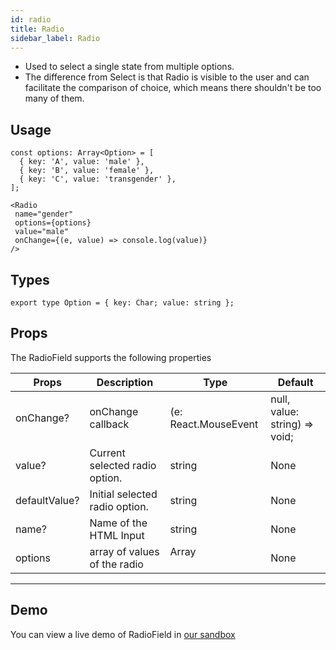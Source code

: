 ```yaml
---
id: radio
title: Radio
sidebar_label: Radio
---
```


- Used to select a single state from multiple options.
- The difference from Select is that Radio is visible to the user and can facilitate the comparison of choice, which means there shouldn't be too many of them.

## Usage

```
const options: Array<Option> = [
  { key: 'A', value: 'male' },
  { key: 'B', value: 'female' },
  { key: 'C', value: 'transgender' },
];

<Radio
 name="gender"
 options={options}
 value="male"
 onChange={(e, value) => console.log(value)}
/>
```

## Types
```
export type Option = { key: Char; value: string };
```

## Props
The RadioField supports the following properties

Props                             | Description                             | Type                                                | Default
----------------------------------|-----------------------------------------|-----------------------------------------------------|-----------
onChange?                         | onChange callback                       | (e: React.MouseEvent | null, value: string) => void;| None
value?                            | Current selected radio option.          | string                                              | None
defaultValue?                     | Initial selected radio option.          | string                                              | None
name?                             | Name of the HTML Input                  | string                                              | None
options                           | array of values of the radio            | Array<Option>                                       | None
----------------------------------------------------------------------------------------------------------------------------------------------

## Demo
You can view a live demo of RadioField in [our sandbox](https://codesandbox.io/s/v004-byyzz)

